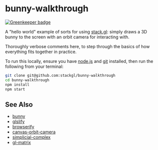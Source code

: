 # bunny-walkthrough

[![Greenkeeper badge](https://badges.greenkeeper.io/kumavis/kumavis-game.svg)](https://greenkeeper.io/)

A "hello world" example of sorts for using [stack.gl](http://stack.gl/):
simply draws a 3D bunny to the screen with an orbit camera for interacting
with.

Thoroughly verbose comments here, to step through the basics of how everything
fits together in practice.

To run this locally, ensure you have [node.js](http://nodejs.org/) and
[git](http://git-scm.com/) installed, then run the following from your terminal:

``` bash
git clone git@github.com:stackgl/bunny-walkthrough
cd bunny-walkthrough
npm install
npm start
```

## See Also

* [bunny](http://github.com/mikolalysenko/bunny)
* [glslify](http://github.com/stackgl/glslify)
* [browserify](http://browserify.org/)
* [canvas-orbit-camera](http://github.com/hughsk/canvas-orbit-camera)
* [simplicial-complex](http://github.com/mikolalysenko/simplicial-complex)
* [gl-matrix](http://github.com/toji/gl-matrix)
